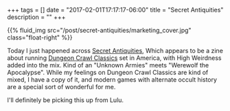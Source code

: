 +++
tags = []
date = "2017-02-01T17:17:17-06:00"
title = "Secret Antiquities"
description = ""
+++

{{% fluid_img src="/post/secret-antiquities/marketing_cover.jpg" class="float-right" %}}

Today I just happened across [Secret Antiquities][1], Which appears to be a 
zine about running [Dungeon Crawl Classics][2] set in America, with High
Weirdness added into the mix. Kind of an "Unknown Armies" meets "Werewolf the
Apocalypse". While my feelings on Dungeon Crawl Classics are kind of mixed,
I have a copy of it, and modern games with alternate occult history are a
special sort of wonderful for me.


I'll definitely be picking this up from Lulu.


[1]: http://secretantiquities.blogspot.com/2017/01/the-battle-to-control-america-beginsnow.html?m=1
[2]: http://www.rpgnow.com/product/101050/Dungeon-Crawl-Classics-RPG?affiliate_id=6913

